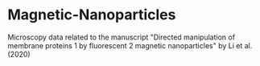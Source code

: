 # Magnetic-Nanoparticles
Microscopy data related to the manuscript "Directed manipulation of membrane proteins 1 by fluorescent 2 magnetic nanoparticles" by Li et al. (2020)

